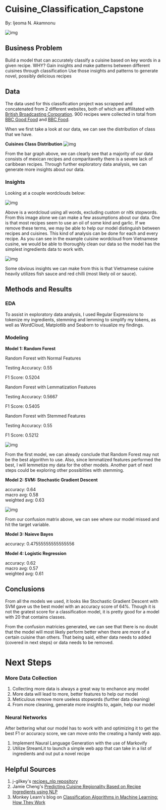 # Cuisine_Classification_Capstone
By: Ijeoma N. Akamnonu

![img](./images/food_security.png)

## Business Problem
Build a model that can accurately classify a cuisine based on key words in a given recipe.
WHY?
Gain insights and make patterns between different cuisines through classification
Use those insights and patterns to generate novel, possibly delicious recipes

## Data
The data used for this classification project was scrapped and concatenated from 2 different websites, both of which are affilitated with [British Broadcasting Corporation](https://www.bbc.com/). 900 recipes were collected in total from [BBC Good Food](https://www.bbcgoodfood.com/recipes/category/all-cuisines) and [BBC Food](https://www.bbc.co.uk/food/cuisines). 

When we first take a look at our data, we can see the distribution of class that we have. 

**Cuisines Class Distribution**
![img](./images/cuisines_dist.PNG)

From the bar graph above, we can clearly see that a majority of our data consists of mexican recipes and comparitavelty there is a severe lack of caribbean recipes. Through further exploratory data analysis, we can generate more insights about our data. 
### Insights
Looking at a couple wordclouds below:

![img](./images/Overall_Cuisines_wordcloud.png)

Above is a wordcloud using all words, excluding custom or nltk stopwords. From this image alone we can make a few assumptions about our data. One is that most recipes seem to use an oil of some kind and garlic. If we remove these terms, we may be able to help our model distinguish between recipes and cuisines. This kind of analysis can be done for each and every recipe. As you can see in the example cuisine wordcloud from Vietnamese cusine, we would be able to thoroughly clean our data so the model has the simplest ingredients data to work with.

![img](./images/Vietnamese_wordcloud.png)

Some obvious insights we can make from this is that Vietnamese cuisine heavily utilizes fish sauce and red chilli (most likely oil or sauce).

## Methods and Results
### EDA
To assist in exploratory data analysis, I used Regular Expressions to tokenize my ingredients, stemming and lemming to simplify my tokens, as well as WordCloud, Matplotlib and Seaborn to visualize my findings. 

### Modeling
**Model 1: Random Forest**

Random Forest with Normal Features

Testing Accuracy: 0.55

F1 Score: 0.5204

Random Forest with Lemmatization Features

Testing Accuracy: 0.5667

F1 Score: 0.5405

Random Forest with Stemmed Features

Testing Accuracy: 0.55

F1 Score: 0.5212

![img](./images/dist.png)

From the first model, we can already conclude that Random Forest may not be the best algorithm to use. Also, since lemmatized features performed the best, I will lemmetize my data for the other models. Another part of next steps could be exploring other possiblities with stemming. 

**Model 2: SVM: Stochastic Gradient Descent**

accuracy: 0.64      
macro avg: 0.58     
weighted avg: 0.63 


![img](./images/svm_confusion_matric.png)

From our confusion matrix above, we can see where our model missed and hit the target variable. 

**Model 3: Naieve Bayes**

accuracy: 0.47555555555555556

**Model 4: Logistic Regression**

accuracy: 0.62       
macro avg: 0.57       
weighted avg: 0.61  

## Conclusions
From all the models we used, it looks like Stochastic Gradient Descent with SVM gave us the best model with an accuracy score of 64%. Though it is not the gratest score for a classification model, it is pretty good for a model with 20 that contains classes.  

From the confusion matricies generated, we can see that there is no doubt that the model will most likely perform better when there are more of a certain cuisine than others. That being said, either data needs to added (covered in next steps) or data needs to be removed. 

# Next Steps 
### More Data Collection
1. Collecting more data is always a great way to enchance any model 
2. More data will lead to more, better features to help our model
3. Meticulous remove more useless stopwords (further data cleaning)
4. From more cleaning, generate more insights to, again, help our model
### Neural Networks
After bettering what our model has to work with and optimizing it to get the best F1 or accuracy score, we can move onto the creating a handy web app.
1. Implement Naural Language Generation with the use of Markovify
2. Utilize StreamLit to launch a simple web app that can take in a list of ingredients and out put a novel recipe

## Helpful Sources
1. j-gilkey's [recipes_nlp repository](https://github.com/j-gilkey/recipes_nlp)
2. Jamie Cheng's [Predicting Cuisine Regionality Based on Recipe Ingredients using NLP](https://medium.com/@jaimejcheng/predicting-cuisine-regionality-based-on-recipe-ingredients-using-nlp-5262e83884eb)
3. Monkey Learn's blog on [Classification Algorithms in Machine Learning: How They Work](https://monkeylearn.com/blog/classification-algorithms/)
